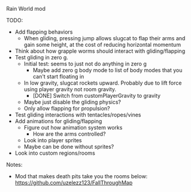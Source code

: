 Rain World mod

TODO:
- Add flapping behaviors
    - When gliding, pressing jump allows slugcat to flap their arms and gain some height, at the cost of reducing horizontal momentum
- Think about how grapple worms should interact with gliding/flapping
- Test gliding in zero g.
    - Initial test: seems to just not do anything in zero g
        - Maybe add zero g body mode to list of body modes that you can't start floating in
    - In low gravity, slugcat rockets upward. Probably due to lift force using player gravity not room gravity.
        - [DONE] Switch from customPlayerGravity to gravity
    - Maybe just disable the gliding physics?
    - Only allow flapping for propulsion?
- Test gliding interactions with tentacles/ropes/vines
- Add animations for gliding/flapping
    - Figure out how animation system works
        - How are the arms controlled?
    - Look into player sprites
    - Maybe can be done without sprites?
- Look into custom regions/rooms

Notes:
- Mod that makes death pits take you the rooms below: https://github.com/uzelezz123/FallThroughMap